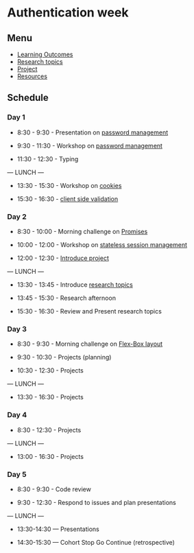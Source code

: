 # Authentication week

## Menu

- [Learning Outcomes](./learning-outcomes.md)
- [Research topics](./research-afternoon.md)
- [Project](./project.md)
- [Resources](./resources)

## Schedule

### Day 1

- 8:30 - 9:30 - Presentation on [password management](https://docs.google.com/presentation/d/1EwWXNoJHxRoJxhFRvwvOr2tqslQe4PBxyDeRHWJFJH4/edit#slide=id.p15)

- 9:30 - 11:30 - Workshop on [password management](https://github.com/foundersandcoders/ws-password-management)

- 11:30 - 12:30 - Typing

— LUNCH —

- 13:30 - 15:30 - Workshop on [cookies](https://github.com/foundersandcoders/ws-cookies)

- 15:30 - 16:30 - [client side validation](https://github.com/foundersandcoders/mc-client-side-validation)

### Day 2

- 8:30 - 10:00 - Morning challenge on [Promises](https://github.com/foundersandcoders/mc-promise-me-this)

- 10:00 - 12:00 - Workshop on [stateless session management](https://github.com/foundersandcoders/ws-jwt-stateless-session)

- 12:00 - 12:30 - [Introduce project](./project.md)

— LUNCH —

- 13:30 - 13:45 - Introduce [research topics](./research-afternoon.md)

- 13:45 - 15:30 - Research afternoon

- 15:30 - 16:30 - Review and Present research topics

### Day 3

- 8:30 - 9:30 - Morning challenge on [Flex-Box layout](https://github.com/m4v15/css-layout)

- 9:30 - 10:30 - Projects (planning)

- 10:30 - 12:30 - Projects

— LUNCH —

- 13:30 - 16:30 - Projects

### Day 4

- 8:30 - 12:30 - Projects

— LUNCH —

- 13:00 - 16:30 - Projects

### Day 5

- 8:30 - 9:30 - Code review

- 9:30 - 12:30 - Respond to issues and plan presentations

— LUNCH —

- 13:30-14:30 — Presentations

- 14:30-15:30 — Cohort Stop Go Continue (retrospective)
